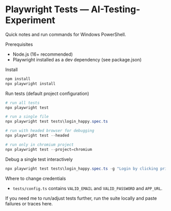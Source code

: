 # Playwright Tests — AI-Testing-Experiment

Quick notes and run commands for Windows PowerShell.

Prerequisites
- Node.js (16+ recommended)
- Playwright installed as a dev dependency (see package.json)

Install

```powershell
npm install
npx playwright install
```

Run tests (default project configuration)

```powershell
# run all tests
npx playwright test

# run a single file
npx playwright test tests\login_happy.spec.ts

# run with headed browser for debugging
npx playwright test --headed

# run only in chromium project
npx playwright test --project=chromium
```

Debug a single test interactively

```powershell
npx playwright test tests\login_happy.spec.ts -g "Login by clicking primary button" --debug
```

Where to change credentials

- `tests/config.ts` contains `VALID_EMAIL` and `VALID_PASSWORD` and `APP_URL`.

If you need me to run/adjust tests further, run the suite locally and paste failures or traces here.
